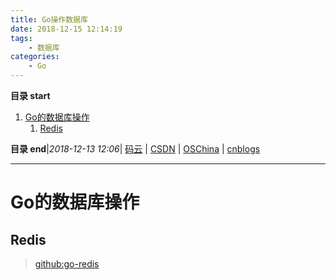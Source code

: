 ```yaml
---
title: Go操作数据库
date: 2018-12-15 12:14:19
tags: 
    - 数据库
categories: 
    - Go
---
```


**目录 start**
 
1. [Go的数据库操作](#go的数据库操作)
    1. [Redis](#redis)

**目录 end**|_2018-12-13 12:06_| [码云](https://gitee.com/gin9) | [CSDN](http://blog.csdn.net/kcp606) | [OSChina](https://my.oschina.net/kcp1104) | [cnblogs](http://www.cnblogs.com/kuangcp)
****************************************
# Go的数据库操作


## Redis
> [github:go-redis](https://github.com/go-redis/redis)

